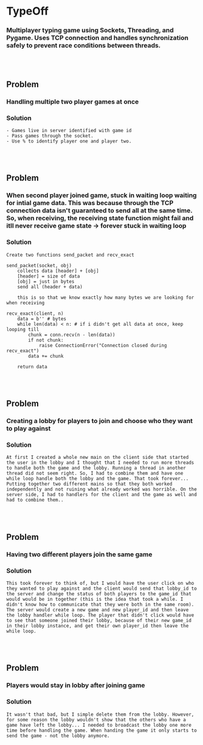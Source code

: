# TypeOff

### Multiplayer typing game using Sockets, Threading, and Pygame. Uses TCP connection and handles synchronization safely to prevent race conditions between threads.

<br><br>


## __Problem__
### __Handling multiple two player games at once__
### Solution
    - Games live in server identified with game id
    - Pass games through the socket. 
    - Use % to identify player one and player two.

<br><br>


## __Problem__
### When second player joined game, stuck in waiting loop waiting for intial game data. This was because through the TCP connection data isn't guaranteed to send all at the same time. So, when receiving, the receiving state function might fail and itll never receive game state -> forever stuck in waiting loop
### Solution
    Create two functions send_packet and recv_exact
    
    send_packet(socket, obj)
        collects data [header] + [obj]
        [header] = size of data
        [obj] = just in bytes
        send all (header + data)

        this is so that we know exactly how many bytes we are looking for when receiving
    
    recv_exact(client, n)
        data = b'' # bytes
        while len(data) < n: # if i didn't get all data at once, keep looping till
            chunk = conn.recv(n - len(data))
            if not chunk:
                raise ConnectionError("Connection closed during recv_exact")
            data += chunk

        return data

<br><br>


## __Problem__
### Creating a lobby for players to join and choose who they want to play against
### Solution
    At first I created a whole new main on the client side that started the user in the lobby and I thought that I needed to run more threads to handle both the game and the lobby. Running a thread in another thread did not seem right. So, I had to combine them and have one while loop handle both the lobby and the game. That took forever... Putting together two different mains so that they both worked independently and not ruining what already worked was horrible. On the server side, I had to handlers for the client and the game as well and had to combine them.. 

<br><br>


## __Problem__
### Having two different players join the same game
### Solution
    This took forever to think of, but I would have the user click on who they wanted to play against and the client would send that lobby_id to the server and change the status of both players to the game_id that would would be in together (this is the idea that took a while. I didn't know how to communicate that they were both in the same room). The server would create a new game and new player_id and then leave the lobby handler while loop. The player that didn't click would have to see that someone joined their lobby, because of their new game_id in their lobby instance, and get their own player_id then leave the while loop.

<br><br>


## __Problem__
### Players would stay in lobby after joining game
### Solution
    It wasn't that bad, but I simple delete them from the lobby. However, for some reason the lobby wouldn't show that the others who have a game have left the lobby... I needed to broadcast the lobby one more time before handling the game. When handing the game it only starts to send the game - not the lobby anymore.


